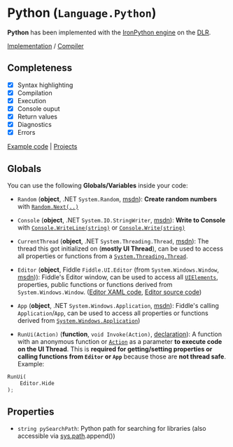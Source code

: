 # Python (`Language.Python`)

**Python** has been implemented with the [IronPython engine](http://ironpython.net/) on the [DLR](https://docs.microsoft.com/en-us/dotnet/framework/reflection-and-codedom/dynamic-language-runtime-overview).

[Implementation](https://github.com/mrousavy/Fiddle/tree/master/Fiddle.Compilers/Implementation/Python) / [Compiler](https://github.com/mrousavy/Fiddle/blob/master/Fiddle.Compilers/Implementation/Python/PythonCompiler.cs)

## Completeness

- [x] Syntax highlighting
- [x] Compilation
- [x] Execution
- [x] Console ouput
- [x] Return values
- [x] Diagnostics
- [x] Errors

[Example code](https://github.com/mrousavy/Fiddle/blob/master/Fiddle.Compilers/Implementation/Python/PythonDemo.py) | [Projects](https://github.com/mrousavy/Fiddle/projects)

## Globals
You can use the following **Globals/Variables** inside your code:

* `Random` (**object**, .NET `System.Random`, [msdn](https://msdn.microsoft.com/en-us/library/system.random(v=vs.110).aspx)): **Create random numbers** with [`Random.Next(..)`](https://msdn.microsoft.com/en-us/library/system.random.next(v=vs.110).aspx)

* `Console` (**object**, .NET `System.IO.StringWriter`, [msdn](https://msdn.microsoft.com/en-us/library/system.io.stringwriter(v=vs.110).aspx)): **Write to Console** with [`Console.WriteLine(string)`](https://msdn.microsoft.com/en-us/library/system.console.writeline(v=vs.110).aspx) or [`Console.Write(string)`](https://msdn.microsoft.com/en-us/library/system.console.write(v=vs.110).aspx)

* `CurrentThread` (**object**, .NET `System.Threading.Thread`, [msdn](https://msdn.microsoft.com/en-us/library/system.threading.thread(v=vs.110).aspx)): The thread this got initialized on (**mostly UI Thread**), can be used to access all properties or functions from a [`System.Threading.Thread`](https://msdn.microsoft.com/en-us/library/system.threading.thread(v=vs.110).aspx).

* `Editor` (**object**, Fiddle `Fiddle.UI.Editor` (from `System.Windows.Window`, [msdn](https://msdn.microsoft.com/en-us/library/system.windows.window(v=vs.110).aspx))): Fiddle's Editor window, can be used to access all [`UIElements`](https://msdn.microsoft.com/en-us/library/system.windows.uielement(v=vs.110).aspx), properties, public functions or functions derived from `System.Windows.Window`. ([Editor XAML code](https://github.com/mrousavy/Fiddle/blob/master/Fiddle.UI/Editor.xaml), [Editor source code](https://github.com/mrousavy/Fiddle/blob/master/Fiddle.UI/Editor.xaml.cs))

* `App` (**object**, .NET `System.Windows.Application`, [msdn](https://msdn.microsoft.com/en-us/library/system.windows.application(v=vs.110).aspx)): Fiddle's calling `Application`/`App`, can be used to access all properties or functions derived from [`System.Windows.Application`](https://msdn.microsoft.com/en-us/library/system.windows.application(v=vs.110).aspx))

* `RunUi(Action)` (**function**, `void Invoke(Action)`, [declaration](https://github.com/mrousavy/Fiddle/blob/master/Fiddle.UI/FiddleGlobals.cs#L42)): A function with an anonymous function or [`Action`](https://msdn.microsoft.com/en-us/library/018hxwa8(v=vs.110).aspx) as a parameter **to execute code on the UI Thread**. This is **required for getting/setting properties or calling functions from `Editor` or `App`** because those are **not thread safe**. Example:

```py
RunUi(
    Editor.Hide
);
```

## Properties
- `string pySearchPath`: Python path for searching for libraries (also accessible via [sys.path](https://docs.python.org/2/library/sys.html#sys.path).append())
